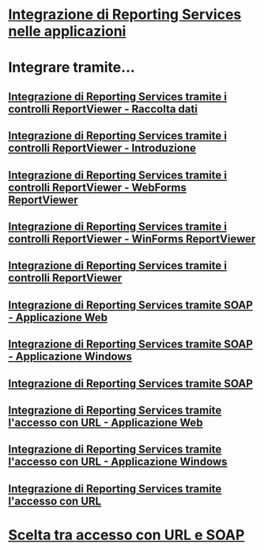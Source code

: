 # [Integrazione di Reporting Services nelle applicazioni](integrating-reporting-services-into-applications.md)

# Integrare tramite...
## [Integrazione di Reporting Services tramite i controlli ReportViewer - Raccolta dati](integrating-reporting-services-using-reportviewer-controls-data-collection.md)
## [Integrazione di Reporting Services tramite i controlli ReportViewer - Introduzione](integrating-reporting-services-using-reportviewer-controls-get-started.md)
## [Integrazione di Reporting Services tramite i controlli ReportViewer - WebForms ReportViewer](using-the-webforms-reportviewer-control.md)
## [Integrazione di Reporting Services tramite i controlli ReportViewer - WinForms ReportViewer](using-the-winforms-reportviewer-control.md)
## [Integrazione di Reporting Services tramite i controlli ReportViewer](integrating-reporting-services-using-reportviewer-controls.md)
## [Integrazione di Reporting Services tramite SOAP - Applicazione Web](integrating-reporting-services-using-soap-web-application.md)
## [Integrazione di Reporting Services tramite SOAP - Applicazione Windows](integrating-reporting-services-using-soap-windows-application.md)
## [Integrazione di Reporting Services tramite SOAP](integrating-reporting-services-using-soap.md)
## [Integrazione di Reporting Services tramite l'accesso con URL - Applicazione Web](integrating-reporting-services-using-url-access-web-application.md)
## [Integrazione di Reporting Services tramite l'accesso con URL - Applicazione Windows](integrating-reporting-services-using-url-access-windows-application.md)
## [Integrazione di Reporting Services tramite l'accesso con URL](integrating-reporting-services-using-url-access.md)

# [Scelta tra accesso con URL e SOAP](choosing-between-url-access-and-soap.md)
